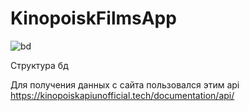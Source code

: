 # KinopoiskFilmsApp
![bd](https://user-images.githubusercontent.com/61022970/143572930-afca0e75-a0e6-4e35-8998-c3b419972960.png)

Структура бд

Для получения данных с сайта пользовался этим api https://kinopoiskapiunofficial.tech/documentation/api/

